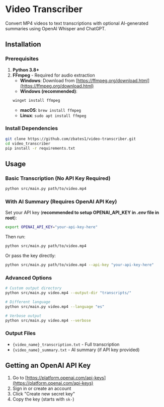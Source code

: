 # Video Transcriber

Convert MP4 videos to text transcriptions with optional AI-generated summaries using OpenAI Whisper and ChatGPT.

## Installation

### Prerequisites

1. **Python 3.8+**
2. **FFmpeg** - Required for audio extraction
   - **Windows**: Download from [https://ffmpeg.org/download.html](https://ffmpeg.org/download.html)
   - **Windows (recommended)**: 
   ```bash
   winget install ffmpeg
   ```
   - **macOS**: `brew install ffmpeg`
   - **Linux**: `sudo apt install ffmpeg`

### Install Dependencies

```bash
git clone https://github.com/zbates1/video-transcriber.git
cd video_transcriber
pip install -r requirements.txt
```

## Usage

### Basic Transcription (No API Key Required)

```bash
python src/main.py path/to/video.mp4
```

### With AI Summary (Requires OpenAI API Key)

Set your API key (**recommended to setup OPENAI_API_KEY in *.env* file in root**):
```bash
export OPENAI_API_KEY="your-api-key-here"
```

Then run:
```bash
python src/main.py path/to/video.mp4
```

Or pass the key directly:
```bash
python src/main.py path/to/video.mp4 --api-key "your-api-key-here"
```

### Advanced Options

```bash
# Custom output directory
python src/main.py video.mp4 --output-dir "transcripts/"

# Different language
python src/main.py video.mp4 --language "es"

# Verbose output
python src/main.py video.mp4 --verbose
```

### Output Files

- `{video_name}_transcription.txt` - Full transcription
- `{video_name}_summary.txt` - AI summary (if API key provided)

## Getting an OpenAI API Key

1. Go to [https://platform.openai.com/api-keys](https://platform.openai.com/api-keys)
2. Sign in or create an account
3. Click "Create new secret key"
4. Copy the key (starts with `sk-`)